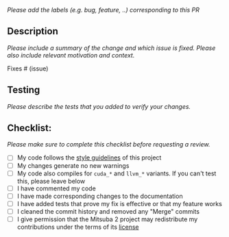 *Please add the labels (e.g. bug, feature, ..) corresponding to this PR*

## Description

*Please include a summary of the change and which issue is fixed. Please also include relevant motivation and context.*

Fixes # (issue)

## Testing

*Please describe the tests that you added to verify your changes.*

## Checklist:

*Please make sure to complete this checklist before requesting a review.*

- [ ] My code follows the [style guidelines](https://mitsuba2.readthedocs.io/en/latest/src/developer_guide/intro.html#introduction) of this project
- [ ] My changes generate no new warnings
- [ ] My code also compiles for `cuda_*` and `llvm_*` variants. If you can't test this, please leave below
- [ ] I have commented my code
- [ ] I have made corresponding changes to the documentation
- [ ] I have added tests that prove my fix is effective or that my feature works
- [ ] I cleaned the commit history and removed any "Merge" commits
- [ ] I give permission that the Mitsuba 2 project may redistribute my contributions under the terms of its [license](https://github.com/mitsuba-renderer/mitsuba2/blob/master/LICENSE)